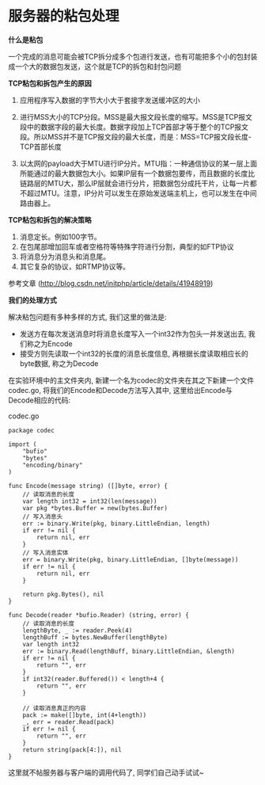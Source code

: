 # 服务器的粘包处理 #

**什么是粘包**  

一个完成的消息可能会被TCP拆分成多个包进行发送，也有可能把多个小的包封装成一个大的数据包发送，这个就是TCP的拆包和封包问题  

**TCP粘包和拆包产生的原因**  

1. 应用程序写入数据的字节大小大于套接字发送缓冲区的大小  

2. 进行MSS大小的TCP分段。MSS是最大报文段长度的缩写。MSS是TCP报文段中的数据字段的最大长度。数据字段加上TCP首部才等于整个的TCP报文段。所以MSS并不是TCP报文段的最大长度，而是：MSS=TCP报文段长度-TCP首部长度  

3. 以太网的payload大于MTU进行IP分片。MTU指：一种通信协议的某一层上面所能通过的最大数据包大小。如果IP层有一个数据包要传，而且数据的长度比链路层的MTU大，那么IP层就会进行分片，把数据包分成托干片，让每一片都不超过MTU。注意，IP分片可以发生在原始发送端主机上，也可以发生在中间路由器上。  

**TCP粘包和拆包的解决策略**  

1. 消息定长。例如100字节。  
2. 在包尾部增加回车或者空格符等特殊字符进行分割，典型的如FTP协议  
3. 将消息分为消息头和消息尾。  
4. 其它复杂的协议，如RTMP协议等。  

参考文章 (http://blog.csdn.net/initphp/article/details/41948919)

**我们的处理方式**  

解决粘包问题有多种多样的方式, 我们这里的做法是:  

- 发送方在每次发送消息时将消息长度写入一个int32作为包头一并发送出去, 我们称之为Encode  
- 接受方则先读取一个int32的长度的消息长度信息, 再根据长度读取相应长的byte数据, 称之为Decode  

在实验环境中的主文件夹内,  新建一个名为codec的文件夹在其之下新建一个文件codec.go, 将我们的Encode和Decode方法写入其中, 这里给出Encode与Decode相应的代码:

codec.go

	package codec
	
	import (
		"bufio"
		"bytes"
		"encoding/binary"
	)
	
	func Encode(message string) ([]byte, error) {
		// 读取消息的长度
		var length int32 = int32(len(message))
		var pkg *bytes.Buffer = new(bytes.Buffer)
		// 写入消息头
		err := binary.Write(pkg, binary.LittleEndian, length)
		if err != nil {
			return nil, err
		}
		// 写入消息实体
		err = binary.Write(pkg, binary.LittleEndian, []byte(message))
		if err != nil {
			return nil, err
		}
	
		return pkg.Bytes(), nil
	}
	
	func Decode(reader *bufio.Reader) (string, error) {
		// 读取消息的长度
		lengthByte, _ := reader.Peek(4)
		lengthBuff := bytes.NewBuffer(lengthByte)
		var length int32
		err := binary.Read(lengthBuff, binary.LittleEndian, &length)
		if err != nil {
			return "", err
		}
		if int32(reader.Buffered()) < length+4 {
			return "", err
		}
		
		// 读取消息真正的内容
		pack := make([]byte, int(4+length))
		_, err = reader.Read(pack)
		if err != nil {
			return "", err
		}
		return string(pack[4:]), nil
	}

这里就不帖服务器与客户端的调用代码了, 同学们自己动手试试~
